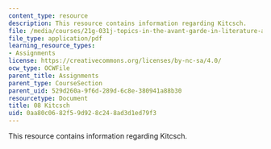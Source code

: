 ```yaml
---
content_type: resource
description: This resource contains information regarding Kitcsch.
file: /media/courses/21g-031j-topics-in-the-avant-garde-in-literature-and-cinema-spring-2003/0aa80c0682f59d928c248ad3d1ed79f3_MIT21G_031JS03_8kitcsch.pdf
file_type: application/pdf
learning_resource_types:
- Assignments
license: https://creativecommons.org/licenses/by-nc-sa/4.0/
ocw_type: OCWFile
parent_title: Assignments
parent_type: CourseSection
parent_uid: 529d260a-9f6d-289d-6c8e-380941a88b30
resourcetype: Document
title: 08 Kitcsch
uid: 0aa80c06-82f5-9d92-8c24-8ad3d1ed79f3
---
```

This resource contains information regarding Kitcsch.